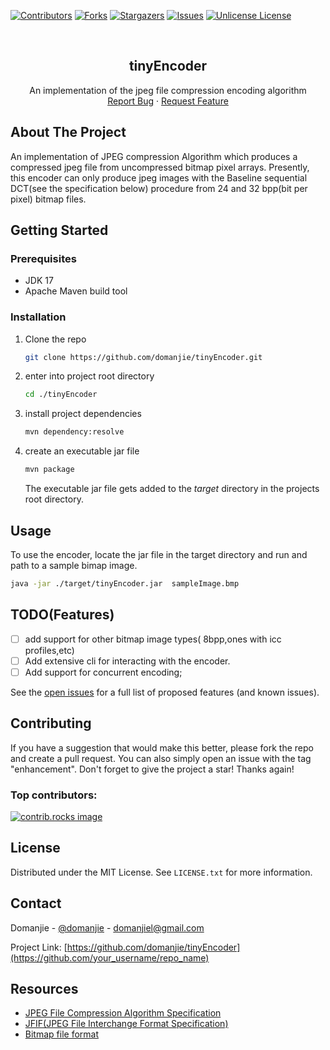[![Contributors][contributors-shield]][contributors-url]
[![Forks][forks-shield]][forks-url]
[![Stargazers][stars-shield]][stars-url]
[![Issues][issues-shield]][issues-url]
[![Unlicense License][license-shield]][license-url]

<!-- PROJECT LOGO -->
<br />
<div align="center">
  <h2 align="center">tinyEncoder 
</h2>
  <p align="center">An implementation of the jpeg file compression encoding algorithm
    <br />
    <a href="https://github.com/domanjie/tinyEncoder/issues/new?labels=bug&template=bug-report---.md">Report Bug</a>
    &middot;
    <a href="https://github.com/domanjie/tinyEncoder/issues/new?labels=enhancement&template=feature-request---.md">Request Feature</a>
  </p>
</div>

<!-- ABOUT THE PROJECT -->

## About The Project

An implementation of JPEG compression Algorithm which produces a compressed jpeg file from uncompressed bitmap pixel arrays. Presently, this encoder can only produce jpeg images with the Baseline sequential DCT(see the specification below) procedure from 24 and 32 bpp(bit per pixel) bitmap files.

<!-- GETTING STARTED -->

## Getting Started

### Prerequisites

- JDK 17
- Apache Maven build tool

### Installation

1. Clone the repo
   ```sh
   git clone https://github.com/domanjie/tinyEncoder.git
   ```
2. enter into project root directory
   ```sh
   cd ./tinyEncoder
   ```
3. install project dependencies
   ```sh
   mvn dependency:resolve
   ```
4. create an executable jar file
   ```sh
   mvn package
   ```
   The executable jar file gets added to the _target_ directory in the projects root directory.

## Usage

To use the encoder, locate the jar file in the target directory and run and path to a sample bimap image.

```sh
java -jar ./target/tinyEncoder.jar  sampleImage.bmp
```

## TODO(Features)

- [ ] add support for other bitmap image types( 8bpp,ones with icc profiles,etc)
- [ ] Add extensive cli for interacting with the encoder.
- [ ] Add support for concurrent encoding;

See the [open issues](https://github.com/domanjie/tinyEncoder/issues) for a full list of proposed features (and known issues).

<!-- CONTRIBUTING -->

## Contributing

If you have a suggestion that would make this better, please fork the repo and create a pull request. You can also simply open an issue with the tag "enhancement".
Don't forget to give the project a star! Thanks again!

### Top contributors:

<a href="https://github.com/domanjie/tinyEncoder/graphs/contributors">
  <img src="https://contrib.rocks/image?repo=domanjie/tinyEncoder" alt="contrib.rocks image" />
</a>

<!-- LICENSE -->

## License

Distributed under the MIT License. See `LICENSE.txt` for more information.

<!-- CONTACT -->

## Contact

Domanjie - [@domanjie](https://twitter.com/domanjie) - domanjiel@gmail.com

Project Link: [https://github.com/domanjie/tinyEncoder](https://github.com/your_username/repo_name)

## Resources

- [JPEG File Compression Algorithm Specification](https://w3.org/Graphics/JPEG/itu-t81.pdf)
- [JFIF(JPEG File Interchange Format Specification)](https://www.webpagefx.com/tools/emoji-cheat-sheet)
- [Bitmap file format](https://en.wikipedia.org/wiki/BMP_file_format)
<!-- MARKDOWN LINKS & IMAGES -->

[contributors-shield]: https://img.shields.io/github/contributors/domanjie/tinyEncoder.svg?style=for-the-badge
[contributors-url]: https://github.com/domanjie/tinyEncoder/graphs/contributors
[forks-shield]: https://img.shields.io/github/forks/domanjie/tinyEncoder.svg?style=for-the-badge
[forks-url]: https://github.com/domanjie/tinyEncoder/network/members
[stars-shield]: https://img.shields.io/github/stars/domanjie/tinyEncoder.svg?style=for-the-badge
[stars-url]: https://github.com/domanjie/tinyEncoder/stargazers
[issues-shield]: https://img.shields.io/github/issues/domanjie/tinyEncoder.svg?style=for-the-badge
[issues-url]: https://github.com/domanjie/tinyEncoder/issues
[license-shield]: https://img.shields.io/github/license/domanjie/tinyEncoder.svg?style=for-the-badge
[license-url]: https://github.com/domanjie/tinyEncoder/blob/main/LICENSE.txt
